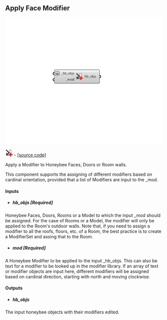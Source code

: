 ## Apply Face Modifier

![](../../images/components/Apply_Face_Modifier.png)

![](../../images/icons/Apply_Face_Modifier.png) - [[source code]](https://github.com/ladybug-tools/honeybee-grasshopper-radiance/blob/master/honeybee_grasshopper_radiance/src//HB%20Apply%20Face%20Modifier.py)


Apply a Modifier to Honeybee Faces, Doors or Room walls. 

This component supports the assigning of different modifiers based on cardinal orientation, provided that a list of Modifiers are input to the _mod.  



#### Inputs
* ##### hb_objs [Required]
Honeybee Faces, Doors, Rooms or a Model to which the input _mod should be assigned. For the case of Rooms or a Model, the modifier will only be applied to the Room's outdoor walls. Note that, if you need to assign a modifier to all the roofs, floors, etc. of a Room, the best practice is to create a ModifierSet and assing that to the Room. 
* ##### mod [Required]
A Honeybee Modifier to be applied to the input _hb_objs. This can also be text for a modifier to be looked up in the modifier library. If an array of text or modifier objects are input here, different modifiers will be assigned based on cardinal direction, starting with north and moving clockwise. 

#### Outputs
* ##### hb_objs
The input honeybee objects with their modifiers edited. 